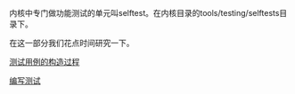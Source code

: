 内核中专门做功能测试的单元叫selftest。在内核目录的tools/testing/selftests目录下。

在这一部分我们花点时间研究一下。

[测试用例的构造过程][1]

[编写测试][2]

[1]: /tools/03_01-build.md
[2]: /tools/03_02-write_test.md
